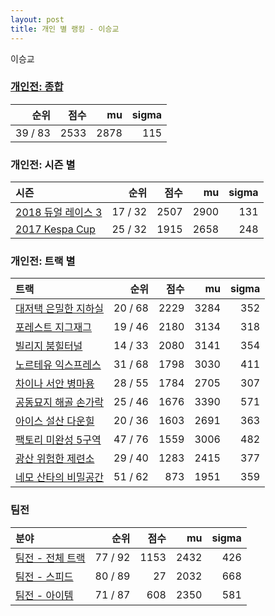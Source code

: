 ```yaml
---
layout: post
title: 개인 별 랭킹 - 이승교
---
```


이승교

### [개인전: 종합](../singles-full)

| 순위 | 점수 | mu | sigma |
|---:|---:|---:|---:|
| 39 / 83 | 2533 | 2878 | 115 |

### 개인전: 시즌 별

| 시즌 | 순위 | 점수 | mu | sigma |
|:---|---:|---:|---:|---:|
| [2018 듀얼 레이스 3](../s2018_1) | 17 / 32 | 2507 | 2900 | 131 |
| [2017 Kespa Cup](../s2017_2) | 25 / 32 | 1915 | 2658 | 248 |

### 개인전: 트랙 별

| 트랙 | 순위 | 점수 | mu | sigma |
|:---|---:|---:|---:|---:|
| [대저택 은밀한 지하실](../jeotaek) | 20 / 68 | 2229 | 3284 | 352 |
| [포레스트 지그재그](../zigzag) | 19 / 46 | 2180 | 3134 | 318 |
| [빌리지 붐힐터널](../boomhill) | 14 / 33 | 2080 | 3141 | 354 |
| [노르테유 익스프레스](../noex) | 31 / 68 | 1798 | 3030 | 411 |
| [차이나 서안 병마용](../byeongma) | 28 / 55 | 1784 | 2705 | 307 |
| [공동묘지 해골 손가락](../haeson) | 25 / 46 | 1676 | 3390 | 571 |
| [아이스 설산 다운힐](../seolsan) | 20 / 36 | 1603 | 2691 | 363 |
| [팩토리 미완성 5구역](../district5) | 47 / 76 | 1559 | 3006 | 482 |
| [광산 위험한 제련소](../jeryeonso) | 29 / 40 | 1283 | 2415 | 377 |
| [네모 산타의 비밀공간](../santa) | 51 / 62 | 873 | 1951 | 359 |

### 팀전

| 분야 | 순위 | 점수 | mu | sigma |
|:---|---:|---:|---:|---:|
| [팀전 - 전체 트랙](../team-full) | 77 / 92 | 1153 | 2432 | 426 |
| [팀전 - 스피드](../team-speed) | 80 / 89 | 27 | 2032 | 668 |
| [팀전 - 아이템](../team-item) | 71 / 87 | 608 | 2350 | 581 |
